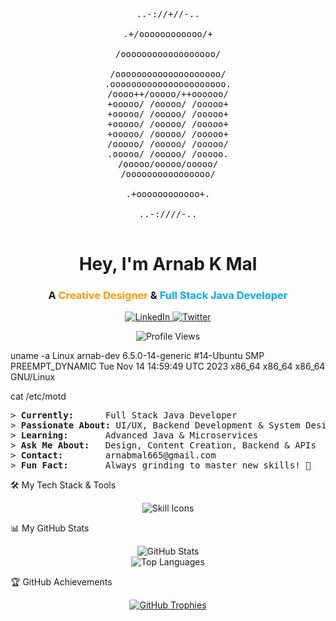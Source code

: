 <div align="center">

<pre>
..-://+//-..

.+/oooooooooooo/+

/oooooooooooooooooo/

/oooooooooooooooooooo/
.oooooooooooooooooooooo.
/oooo++/ooooo/++oooooo/
+ooooo/ /ooooo/ /ooooo+
+ooooo/ /ooooo/ /ooooo+
+ooooo/ /ooooo/ /ooooo+
+ooooo/ /ooooo/ /ooooo+
/ooooo/ /ooooo/ /ooooo/
.ooooo/ /ooooo/ /ooooo.
/ooooo/ooooo/ooooo/
/oooooooooooooooo/

.+oooooooooooo+.

..-:////-..

</pre>

<h1 align="center">Hey, I'm <strong>Arnab K Mal</strong></h1>
<h3 align="center">A <span style="color:#ff9800;">Creative Designer</span> & <span style="color:#03a9f4;">Full Stack Java Developer</span></h3>

<p align="center">
<a href="https://www.linkedin.com/in/arnab-mal-74454127a/">
<img src="https://img.shields.io/badge/-LinkedIn-0072b1?style=for-the-badge&logo=linkedin&logoColor=white" alt="LinkedIn">
</a>
<a href="https://twitter.com/arnabmaal">
<img src="https://img.shields.io/twitter/follow/arnabmaal?logo=twitter&style=for-the-badge" alt="Twitter" />
</a>
</p>

<img src="https://komarev.com/ghpvc/?username=arnazz10&label=Profile%20Views&color=0e75b6&style=flat" alt="Profile Views" />

</div>

uname -a
Linux arnab-dev 6.5.0-14-generic #14-Ubuntu SMP PREEMPT_DYNAMIC Tue Nov 14 14:59:49 UTC 2023 x86_64 x86_64 x86_64 GNU/Linux

cat /etc/motd
<pre>
> <b>Currently:</b>      Full Stack Java Developer
> <b>Passionate About:</b> UI/UX, Backend Development & System Design
> <b>Learning:</b>       Advanced Java & Microservices
> <b>Ask Me About:</b>   Design, Content Creation, Backend & APIs
> <b>Contact:</b>        arnabmal665@gmail.com
> <b>Fun Fact:</b>       Always grinding to master new skills! 🚀
</pre>

🛠️ My Tech Stack & Tools
<p align="center">
<img src="https://skillicons.dev/icons?i=java,spring,react,c,cpp,py,ts,js,css,nextjs,vue,figma,photoshop,aftereffects,illustrator,xd,indesign,mysql,postgres,mongodb,hibernate,nodejs,kafka,docker,kubernetes,aws,gcp,azure,git,github,vscode,linux,linuxmint" alt="Skill Icons"/>
</p>

📊 My GitHub Stats
<div align="center">
<img src="https://github-readme-stats.vercel.app/api?username=Arnazz10&show_icons=true&theme=dracula&hide_border=true&count_private=true&include_all_commits=true" alt="GitHub Stats">
<br>
<img src="https://github-readme-stats.vercel.app/api/top-langs/?username=Arnazz10&layout=compact&theme=dracula&hide_border=true" alt="Top Languages">
</div>

🏆 GitHub Achievements
<p align="center">
<a href="https://github.com/ryo-ma/github-profile-trophy">
<img src="https://github-profile-trophy.vercel.app/?username=Arnazz10&theme=dracula&no-frame=true&no-bg=true&margin-w=4" alt="GitHub Trophies" />
</a>
</p>
